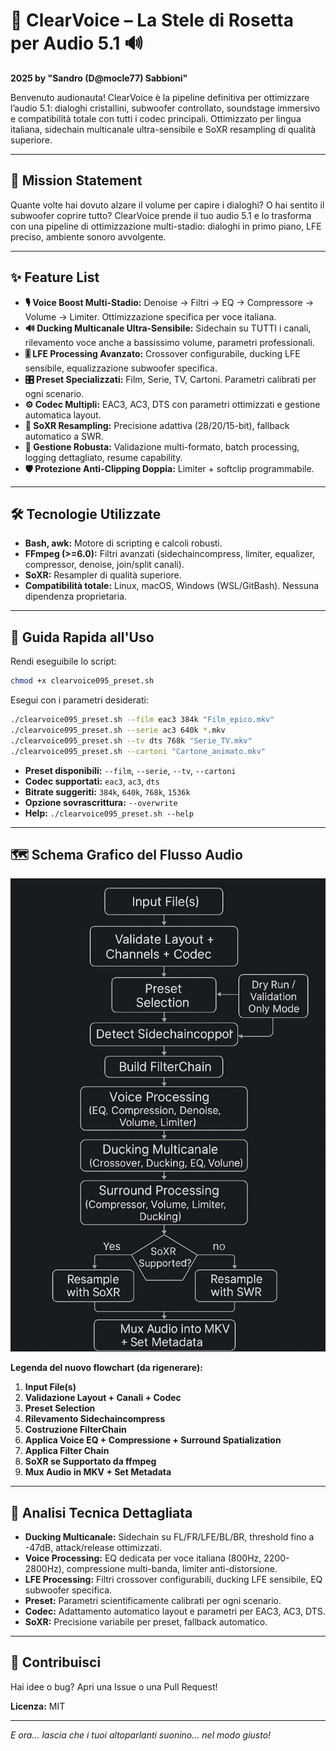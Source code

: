 # 🚀 ClearVoice – La Stele di Rosetta per Audio 5.1 🔊

**2025 by "Sandro (D@mocle77) Sabbioni"**

Benvenuto audionauta! ClearVoice è la pipeline definitiva per ottimizzare l’audio 5.1: dialoghi cristallini, subwoofer controllato, soundstage immersivo e compatibilità totale con tutti i codec principali. Ottimizzato per lingua italiana, sidechain multicanale ultra-sensibile e SoXR resampling di qualità superiore.

---

## 🎯 Mission Statement

Quante volte hai dovuto alzare il volume per capire i dialoghi? O hai sentito il subwoofer coprire tutto? ClearVoice prende il tuo audio 5.1 e lo trasforma con una pipeline di ottimizzazione multi-stadio: dialoghi in primo piano, LFE preciso, ambiente sonoro avvolgente.

---

## ✨ Feature List

- **🎙️ Voice Boost Multi-Stadio:** Denoise → Filtri → EQ → Compressore → Volume → Limiter. Ottimizzazione specifica per voce italiana.
- **🔊 Ducking Multicanale Ultra-Sensibile:** Sidechain su TUTTI i canali, rilevamento voce anche a bassissimo volume, parametri professionali.
- **🎚️ LFE Processing Avanzato:** Crossover configurabile, ducking LFE sensibile, equalizzazione subwoofer specifica.
- **🎛️ Preset Specializzati:** Film, Serie, TV, Cartoni. Parametri calibrati per ogni scenario.
- **⚙️ Codec Multipli:** EAC3, AC3, DTS con parametri ottimizzati e gestione automatica layout.
- **🌠 SoXR Resampling:** Precisione adattiva (28/20/15-bit), fallback automatico a SWR.
- **🧠 Gestione Robusta:** Validazione multi-formato, batch processing, logging dettagliato, resume capability.
- **🛡️ Protezione Anti-Clipping Doppia:** Limiter + softclip programmabile.

---

## 🛠️ Tecnologie Utilizzate

- **Bash, awk:** Motore di scripting e calcoli robusti.
- **FFmpeg (>=6.0):** Filtri avanzati (sidechaincompress, limiter, equalizer, compressor, denoise, join/split canali).
- **SoXR:** Resampler di qualità superiore.
- **Compatibilità totale:** Linux, macOS, Windows (WSL/GitBash). Nessuna dipendenza proprietaria.

---

## 🚀 Guida Rapida all'Uso

Rendi eseguibile lo script:

```bash
chmod +x clearvoice095_preset.sh
```

Esegui con i parametri desiderati:

```bash
./clearvoice095_preset.sh --film eac3 384k "Film_epico.mkv"
./clearvoice095_preset.sh --serie ac3 640k *.mkv
./clearvoice095_preset.sh --tv dts 768k "Serie_TV.mkv"
./clearvoice095_preset.sh --cartoni "Cartone_animato.mkv"
```

- **Preset disponibili:** `--film`, `--serie`, `--tv`, `--cartoni`
- **Codec supportati:** `eac3`, `ac3`, `dts`
- **Bitrate suggeriti:** `384k`, `640k`, `768k`, `1536k`
- **Opzione sovrascrittura:** `--overwrite`
- **Help:** `./clearvoice095_preset.sh --help`

---

## 🗺️ Schema Grafico del Flusso Audio

![Schema Pipeline ClearVoice](schema_clearvoice.png)

**Legenda del nuovo flowchart (da rigenerare):**

1. **Input File(s)**
2. **Validazione Layout + Canali + Codec**
3. **Preset Selection**
4. **Rilevamento Sidechaincompress**
5. **Costruzione FilterChain**
6. **Applica Voice EQ + Compressione + Surround Spatialization**
7. **Applica Filter Chain**
8. **SoXR se Supportato da ffmpeg**
9. **Mux Audio in MKV + Set Metadata**

---

## 🔬 Analisi Tecnica Dettagliata

- **Ducking Multicanale:** Sidechain su FL/FR/LFE/BL/BR, threshold fino a -47dB, attack/release ottimizzati.
- **Voice Processing:** EQ dedicata per voce italiana (800Hz, 2200-2800Hz), compressione multi-banda, limiter anti-distorsione.
- **LFE Processing:** Filtri crossover configurabili, ducking LFE sensibile, EQ subwoofer specifica.
- **Preset:** Parametri scientificamente calibrati per ogni scenario.
- **Codec:** Adattamento automatico layout e parametri per EAC3, AC3, DTS.
- **SoXR:** Precisione variabile per preset, fallback automatico.

---

## 🤝 Contribuisci

Hai idee o bug? Apri una Issue o una Pull Request!

**Licenza:** MIT

---

*E ora... lascia che i tuoi altoparlanti suonino... nel modo giusto!*


